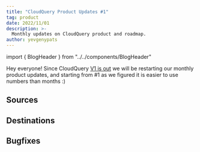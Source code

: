 ```yaml
---
title: "CloudQuery Product Updates #1"
tag: product
date: 2022/11/01
description: >-
  Monthly updates on CloudQuery product and roadmap.
author: yevgenypats
---
```


import { BlogHeader } from "../../components/BlogHeader"

<BlogHeader/>

Hey everyone! Since CloudQuery [V1 is out](./cloudquery-v1-release.md) we will be restarting our monthly product updates, and starting from #1 as we figured it is easier to use numbers than months :)

## Sources

## Destinations

## Bugfixes
